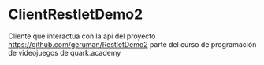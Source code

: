 # ClientRestletDemo2

Cliente que interactua con la api del proyecto https://github.com/geruman/RestletDemo2 parte del curso de programación de videojuegos de quark.academy
